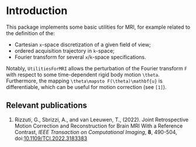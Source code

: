 # Introduction

This package implements some basic utilities for MRI, for example related to the definition of the:
- Cartesian ``x``-space discretization of a given field of view;
- ordered acquisition trajectory in ``k``-space;
- Fourier transform for several ``x``/``k``-space specifications.

Notably, `UtilitiesForMRI` allows the perturbation of the Fourier transform ``F`` with respect to some time-dependent rigid body motion ``\theta``. Furthermore, the mapping ``\theta\mapsto F(\theta)\mathbf{u}`` is differentiable, which can be useful for motion correction (see `[1]`).

## Relevant publications

1. Rizzuti, G., Sbrizzi, A., and van Leeuwen, T., (2022). Joint Retrospective Motion Correction and Reconstruction for Brain MRI With a Reference Contrast, _IEEE Transaction on Computational Imaging_, **8**, 490-504, doi:[10.1109/TCI.2022.3183383](hhtps://doi.org/10.1109/TCI.2022.3183383)